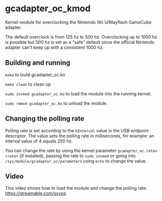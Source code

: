 # gcadapter_oc_kmod

Kernel module for overclocking the Nintendo Wii U/Mayflash GameCube adapter.

The default overclock is from 125 hz to 500 hz. Overclocking up to 1000 hz is possible but 500 hz is set as a "safe" default since the official Nintendo adapter can't keep up with a consistent 1000 hz.

## Building and running

`make` to build gcadapter_oc.ko

`make clean` to clean up

`sudo insmod gcadapter_oc.ko` to load the module into the running kernel.

`sudo rmmod gcadapter_oc.ko` to unload the module.

## Changing the polling rate

Polling rate is set according to the `bInterval` value in the USB endpoint descriptor. The value sets the polling rate in milliseconds, for example: an interval value of 4 equals 250 hz.

You can change the rate by using the kernel parameter `gcadapter_oc.rate=<rate>` (if installed), passing the rate to `sudo insmod` or going into `/sys/module/gcadapter_oc/parameters` using `echo` to change the value.

## Video

This video shows how to load the module and change the polling rate: https://streamable.com/sxysq
